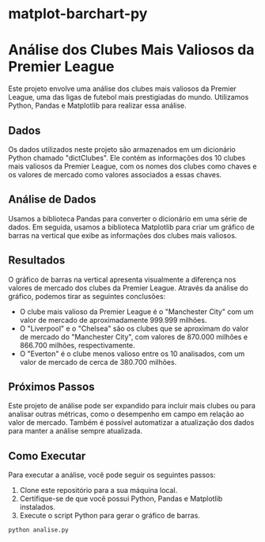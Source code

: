 # matplot-barchart-py

# Análise dos Clubes Mais Valiosos da Premier League

Este projeto envolve uma análise dos clubes mais valiosos da Premier League, uma das ligas de futebol mais prestigiadas do mundo. Utilizamos Python, Pandas e Matplotlib para realizar essa análise.

## Dados

Os dados utilizados neste projeto são armazenados em um dicionário Python chamado "dictClubes". Ele contém as informações dos 10 clubes mais valiosos da Premier League, com os nomes dos clubes como chaves e os valores de mercado como valores associados a essas chaves.

## Análise de Dados

Usamos a biblioteca Pandas para converter o dicionário em uma série de dados. Em seguida, usamos a biblioteca Matplotlib para criar um gráfico de barras na vertical que exibe as informações dos clubes mais valiosos.

## Resultados

O gráfico de barras na vertical apresenta visualmente a diferença nos valores de mercado dos clubes da Premier League. Através da análise do gráfico, podemos tirar as seguintes conclusões:

- O clube mais valioso da Premier League é o "Manchester City" com um valor de mercado de aproximadamente 999.999 milhões.
- O "Liverpool" e o "Chelsea" são os clubes que se aproximam do valor de mercado do "Manchester City", com valores de 870.000 milhões e 866.700 milhões, respectivamente.
- O "Everton" é o clube menos valioso entre os 10 analisados, com um valor de mercado de cerca de 380.700 milhões.

## Próximos Passos

Este projeto de análise pode ser expandido para incluir mais clubes ou para analisar outras métricas, como o desempenho em campo em relação ao valor de mercado. Também é possível automatizar a atualização dos dados para manter a análise sempre atualizada.

## Como Executar

Para executar a análise, você pode seguir os seguintes passos:

1. Clone este repositório para a sua máquina local.
2. Certifique-se de que você possui Python, Pandas e Matplotlib instalados.
3. Execute o script Python para gerar o gráfico de barras.

```bash
python analise.py

